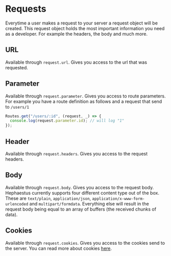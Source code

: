# Requests

Everytime a user makes a request to your server a request object will be created.
This request object holds the most important information you need as a developer.
For example the headers, the body and much more.

## URL

Available through `request.url`. Gives you access to the url that was requested.

## Parameter

Available through `request.parameter`. Gives you access to route parameters.
For example you have a route definition as follows and a request that send to
`/users/1`

```ts
Routes.get("/users/:id", (request, _) => {
  console.log(request.parameter.id); // will log "1"
});
```

## Header

Available through `request.headers`. Gives you access to the request headers.

## Body

Available through `request.body`. Gives you access to the request body.
Hephaestus currently supports four different content type out of the box.
These are `text/plain`, `application/json`, `application/x-www-form-urlencoded`
and `multipart/formdata`. Everything else will result in the request body being
equal to an array of buffers (the received chunks of data).

## Cookies

Available through `request.cookies`. Gives you access to the cookies send to the
server. You can read more about cookies [here](https://github.com/Palladium02/hephaestus/blob/main/docs/cookies.md).
